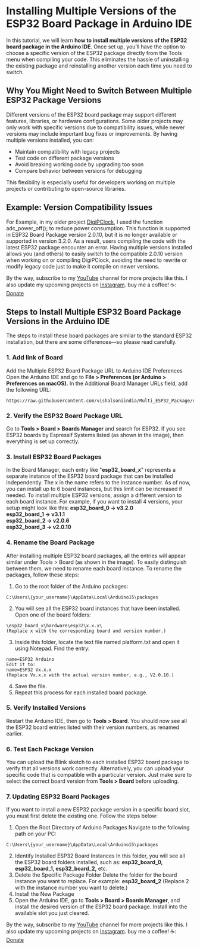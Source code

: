 # Installing Multiple Versions of the ESP32 Board Package in Arduino IDE
In this tutorial, we will learn **how to install multiple versions of the ESP32 board package in the Arduino IDE**. Once set up, you’ll have the option to choose a specific version of the ESP32 package directly from the Tools menu when compiling your code. This eliminates the hassle of uninstalling the existing package and reinstalling another version each time you need to switch.

## Why You Might Need to Switch Between Multiple ESP32 Package Versions
Different versions of the ESP32 board package may support different features, libraries, or hardware configurations. Some older projects may only work with specific versions due to compatibility issues, while newer versions may include important bug fixes or improvements.
By having multiple versions installed, you can:
- Maintain compatibility with legacy projects
- Test code on different package versions
- Avoid breaking working code by upgrading too soon
- Compare behavior between versions for debugging

This flexibility is especially useful for developers working on multiple projects or contributing to open-source libraries.
## Example: Version Compatibility Issues
For Example, in my older project [DigiPClock](https://github.com/vishalsoniindia/digiPclock/tree/main), I used the function adc_power_off(); to reduce power consumption. This function is supported in ESP32 Board Package version 2.0.10, but it is no longer available or supported in version 3.2.0. As a result, users compiling the code with the latest ESP32 package encounter an error.
Having multiple versions installed allows you (and others) to easily switch to the compatible 2.0.10 version when working on or compiling DigiPClock, avoiding the need to rewrite or modify legacy code just to make it compile on newer versions.

By the way, subscribe to my [YouTube](http://youtube.com/vishalsoniindia) channel for more projects like this. I also update my upcoming projects on [Instagram](https://www.instagram.com/vishalsoniindia/).
buy me a coffee! ☕: [Donate](https://github.com/vishalsoniindia/BuyMeCoffee)

## Steps to Install Multiple ESP32 Board Package Versions in the Arduino IDE
The steps to install these board packages are similar to the standard ESP32 installation, but there are some differences—so please read carefully.

### 1. Add link of Board
Add the Multiple ESP32 Board Package URL to Arduino IDE Preferences
Open the Arduino IDE and go to **File > Preferences (or Arduino > Preferences on macOS).**
In the Additional Board Manager URLs field, add the following URL:
```
https://raw.githubusercontent.com/vishalsoniindia/Multi_ESP32_Package/refs/heads/main/package_multi_esp32_index.json
```

### 2. Verify the ESP32 Board Package URL
Go to **Tools > Board > Boards Manager** and search for ESP32.
If you see ESP32 boards by Espressif Systems listed (as shown in the image), then everything is set up correctly.


### 3. Install ESP32 Board Packages
In the Board Manager, each entry like "**esp32_board_x**" represents a separate instance of the ESP32 board package that can be installed independently. The x in the name refers to the instance number. As of now, you can install up to 6 board instances, but this limit can be increased if needed.
To install multiple ESP32 versions, assign a different version to each board instance. For example, if you want to install 4 versions, your setup might look like this:
**esp32_board_0  →  v3.2.0  
esp32_board_1  →  v3.1.1  
esp32_board_2  →  v2.0.6  
esp32_board_3  →  v2.0.10**


### 4. Rename the Board Package
After installing multiple ESP32 board packages, all the entries will appear similar under Tools > Board (as shown in the image). To easily distinguish between them, we need to rename each board instance.
To rename the packages, follow these steps:
1. Go to the root folder of the Arduino packages:
 ```
 C:\Users\{your_username}\AppData\Local\Arduino15\packages
 ```
2. You will see all the ESP32 board instances that have been installed.
 Open one of the board folders:
 ```
 \esp32_board_x\hardware\esp32\x.x.x\
 (Replace x with the corresponding board and version number.)
 ```
3. Inside this folder, locate the text file named platform.txt and open it using Notepad.
 Find the entry:
 ```
 name=ESP32 Arduino
 Edit it to:
 name=ESP32 Vx.x.x
 (Replace Vx.x.x with the actual version number, e.g., V2.0.10.)
 ```
4. Save the file.
5. Repeat this process for each installed board package.


### 5. Verify Installed Versions
Restart the Arduino IDE, then go to **Tools > Board**.
You should now see all the ESP32 board entries listed with their version numbers, as renamed earlier.


### 6. Test Each Package Version
You can upload the Blink sketch to each installed ESP32 board package to verify that all versions work correctly.
Alternatively, you can upload your specific code that is compatible with a particular version.
 Just make sure to select the correct board version from **Tools > Board** before uploading.


### 7. Updating ESP32 Board Packages
If you want to install a new ESP32 package version in a specific board slot, you must first delete the existing one. Follow the steps below:
1. Open the Root Directory of Arduino Packages
 Navigate to the following path on your PC:
 ```
 C:\Users\{your_username}\AppData\Local\Arduino15\packages
```
2. Identify Installed ESP32 Board Instances
 In this folder, you will see all the ESP32 board folders installed, such as:
 **esp32_board_0, esp32_board_1, esp32_board_2,** etc.
3. Delete the Specific Package Folder
 Delete the folder for the board instance you want to replace. For example:
 **esp32_board_2**
 (Replace 2 with the instance number you want to delete.)
4. Install the New Package
5. Open the Arduino IDE, go to **Tools > Board > Boards Manager**, and install the desired version of the ESP32 board package. Install into the available slot you just cleared.


By the way, subscribe to my [YouTube](http://youtube.com/vishalsoniindia) channel for more projects like this. I also update my upcoming projects on [Instagram](https://www.instagram.com/vishalsoniindia/).
buy me a coffee! ☕: [Donate](https://github.com/vishalsoniindia/BuyMeCoffee)

